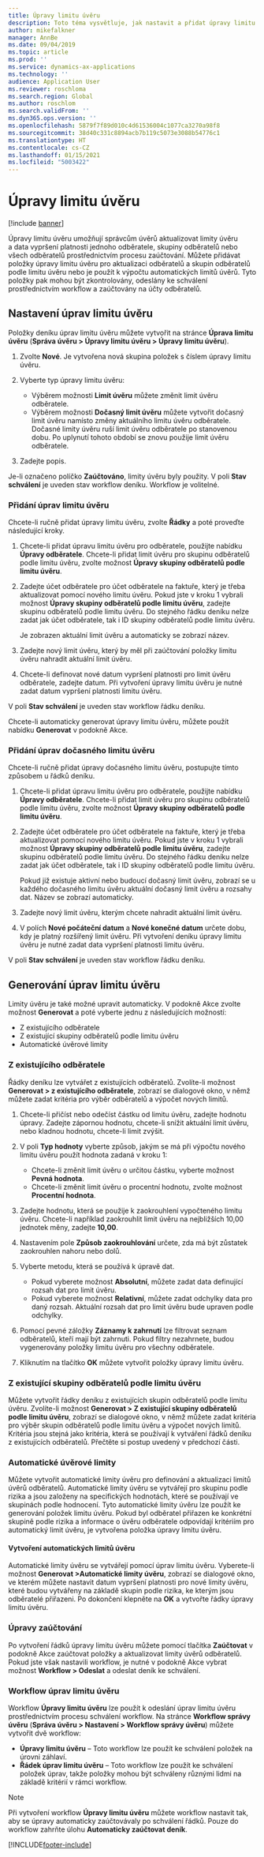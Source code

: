 ```yaml
---
title: Úpravy limitu úvěru
description: Toto téma vysvětluje, jak nastavit a přidat úpravy limitu úvěru.
author: mikefalkner
manager: AnnBe
ms.date: 09/04/2019
ms.topic: article
ms.prod: ''
ms.service: dynamics-ax-applications
ms.technology: ''
audience: Application User
ms.reviewer: roschloma
ms.search.region: Global
ms.author: roschlom
ms.search.validFrom: ''
ms.dyn365.ops.version: ''
ms.openlocfilehash: 5879f7f89d010c4d61536004c1077ca3270a98f8
ms.sourcegitcommit: 38d40c331c8894acb7b119c5073e3088b54776c1
ms.translationtype: HT
ms.contentlocale: cs-CZ
ms.lasthandoff: 01/15/2021
ms.locfileid: "5003422"
---
```

# <a name="credit-limit-adjustments"></a>Úpravy limitu úvěru 

[!include [banner](../includes/banner.md)]

Úpravy limitu úvěru umožňují správcům úvěrů aktualizovat limity úvěru a data vypršení platnosti jednoho odběratele, skupiny odběratelů nebo všech odběratelů prostřednictvím procesu zaúčtování. Můžete přidávat položky úpravy limitu úvěru pro aktualizaci odběratelů a skupin odběratelů podle limitu úvěru nebo je použít k výpočtu automatických limitů úvěrů. Tyto položky pak mohou být zkontrolovány, odeslány ke schválení prostřednictvím workflow a zaúčtovány na účty odběratelů.

## <a name="set-up-credit-limit-adjustments"></a>Nastavení úprav limitu úvěru

Položky deníku úprav limitu úvěru můžete vytvořit na stránce **Úprava limitu úvěru** (**Správa úvěru \> Úpravy limitu úvěru \> Úpravy limitu úvěru**).

1. Zvolte **Nové**. Je vytvořena nová skupina položek s číslem úpravy limitu úvěru.
2. Vyberte typ úpravy limitu úvěru:

    - Výběrem možnosti **Limit úvěru** můžete změnit limit úvěru odběratele.
    - Výběrem možnosti **Dočasný limit úvěru** můžete vytvořit dočasný limit úvěru namísto změny aktuálního limitu úvěru odběratele. Dočasné limity úvěru ruší limit úvěru odběratele po stanovenou dobu. Po uplynutí tohoto období se znovu použije limit úvěru odběratele.
3. Zadejte popis. 

Je-li označeno políčko **Zaúčtováno**, limity úvěru byly použity. V poli **Stav schválení** je uveden stav workflow deníku. Workflow je volitelné.

### <a name="add-credit-limit-adjustments"></a>Přidání úprav limitu úvěru

Chcete-li ručně přidat úpravy limitu úvěru, zvolte **Řádky** a poté proveďte následující kroky.

1. Chcete-li přidat úpravu limitu úvěru pro odběratele, použijte nabídku **Úpravy odběratele**. Chcete-li přidat limit úvěru pro skupinu odběratelů podle limitu úvěru, zvolte možnost **Úpravy skupiny odběratelů podle limitu úvěru**.
2. Zadejte účet odběratele pro účet odběratele na faktuře, který je třeba aktualizovat pomocí nového limitu úvěru. Pokud jste v kroku 1 vybrali možnost **Úpravy skupiny odběratelů podle limitu úvěru**, zadejte skupinu odběratelů podle limitu úvěru. Do stejného řádku deníku nelze zadat jak účet odběratele, tak i ID skupiny odběratelů podle limitu úvěru.

    Je zobrazen aktuální limit úvěru a automaticky se zobrazí název.

3. Zadejte nový limit úvěru, který by měl při zaúčtování položky limitu úvěru nahradit aktuální limit úvěru.
4. Chcete-li definovat nové datum vypršení platnosti pro limit úvěru odběratele, zadejte datum. Při vytvoření úpravy limitu úvěru je nutné zadat datum vypršení platnosti limitu úvěru.

V poli **Stav schválení** je uveden stav workflow řádku deníku.

Chcete-li automaticky generovat úpravy limitu úvěru, můžete použít nabídku **Generovat** v podokně Akce.
 
### <a name="add-temporary-credit-limit-adjustments"></a>Přidání úprav dočasného limitu úvěru

Chcete-li ručně přidat úpravy dočasného limitu úvěru, postupujte tímto způsobem u řádků deníku.

1. Chcete-li přidat úpravu limitu úvěru pro odběratele, použijte nabídku **Úpravy odběratele**. Chcete-li přidat limit úvěru pro skupinu odběratelů podle limitu úvěru, zvolte možnost **Úpravy skupiny odběratelů podle limitu úvěru**.
2. Zadejte účet odběratele pro účet odběratele na faktuře, který je třeba aktualizovat pomocí nového limitu úvěru. Pokud jste v kroku 1 vybrali možnost **Úpravy skupiny odběratelů podle limitu úvěru**, zadejte skupinu odběratelů podle limitu úvěru. Do stejného řádku deníku nelze zadat jak účet odběratele, tak i ID skupiny odběratelů podle limitu úvěru.

    Pokud již existuje aktivní nebo budoucí dočasný limit úvěru, zobrazí se u každého dočasného limitu úvěru aktuální dočasný limit úvěru a rozsahy dat. Název se zobrazí automaticky.

3. Zadejte nový limit úvěru, kterým chcete nahradit aktuální limit úvěru.
4. V polích **Nové počáteční datum** a **Nové konečné datum** určete dobu, kdy je platný rozšířený limit úvěru. Při vytvoření deníku úpravy limitu úvěru je nutné zadat data vypršení platnosti limitu úvěru.

V poli **Stav schválení** je uveden stav workflow řádku deníku.

## <a name="generate-credit-limit-adjustments"></a>Generování úprav limitu úvěru

Limity úvěru je také možné upravit automaticky. V podokně Akce zvolte možnost **Generovat** a poté vyberte jednu z následujících možností:

- Z existujícího odběratele
- Z existující skupiny odběratelů podle limitu úvěru
- Automatické úvěrové limity

### <a name="from-existing-customer"></a>Z existujícího odběratele

Řádky deníku lze vytvářet z existujících odběratelů. Zvolíte-li možnost **Generovat \> z existujícího odběratele**, zobrazí se dialogové okno, v němž můžete zadat kritéria pro výběr odběratelů a výpočet nových limitů.

1. Chcete-li přičíst nebo odečíst částku od limitu úvěru, zadejte hodnotu úpravy. Zadejte zápornou hodnotu, chcete-li snížit aktuální limit úvěru, nebo kladnou hodnotu, chcete-li limit zvýšit.
2. V poli **Typ hodnoty** vyberte způsob, jakým se má při výpočtu nového limitu úvěru použít hodnota zadaná v kroku 1:

    - Chcete-li změnit limit úvěru o určitou částku, vyberte možnost **Pevná hodnota**.
    - Chcete-li změnit limit úvěru o procentní hodnotu, zvolte možnost **Procentní hodnota**.

3. Zadejte hodnotu, která se použije k zaokrouhlení vypočteného limitu úvěru. Chcete-li například zaokrouhlit limit úvěru na nejbližších 10,00 jednotek měny, zadejte **10,00**.
4. Nastavením pole **Způsob zaokrouhlování** určete, zda má být zůstatek zaokrouhlen nahoru nebo dolů.
5. Vyberte metodu, která se používá k úpravě dat.

    - Pokud vyberete možnost **Absolutní**, můžete zadat data definující rozsah dat pro limit úvěru.
    - Pokud vyberete možnost **Relativní**, můžete zadat odchylky data pro daný rozsah. Aktuální rozsah dat pro limit úvěru bude upraven podle odchylky.

6. Pomocí pevné záložky **Záznamy k zahrnutí** lze filtrovat seznam odběratelů, kteří mají být zahrnuti. Pokud filtry nezahrnete, budou vygenerovány položky limitu úvěru pro všechny odběratele.
7. Kliknutím na tlačítko **OK** můžete vytvořit položky úpravy limitu úvěru.

### <a name="from-existing-customer-credit-group"></a>Z existující skupiny odběratelů podle limitu úvěru

Můžete vytvořit řádky deníku z existujících skupin odběratelů podle limitu úvěru. Zvolíte-li možnost **Generovat \> Z existující skupiny odběratelů podle limitu úvěru**, zobrazí se dialogové okno, v němž můžete zadat kritéria pro výběr skupin odběratelů podle limitu úvěru a výpočet nových limitů. Kritéria jsou stejná jako kritéria, která se používají k vytváření řádků deníku z existujících odběratelů. Přečtěte si postup uvedený v předchozí části.

### <a name="automatic-credit-limits"></a>Automatické úvěrové limity

Můžete vytvořit automatické limity úvěru pro definování a aktualizaci limitů úvěrů odběratelů. Automatické limity úvěru se vytvářejí pro skupinu podle rizika a jsou založeny na specifických hodnotách, které se používají ve skupinách podle hodnocení. Tyto automatické limity úvěru lze použít ke generování položek limitu úvěru. Pokud byl odběratel přiřazen ke konkrétní skupině podle rizika a informace o úvěru odběratele odpovídají kritériím pro automatický limit úvěru, je vytvořena položka úpravy limitu úvěru.

#### <a name="create-automatic-credit-limits"></a>Vytvoření automatických limitů úvěru

Automatické limity úvěru se vytvářejí pomocí úprav limitu úvěru. Vyberete-li možnost **Generovat \>Automatické limity úvěru**, zobrazí se dialogové okno, ve kterém můžete nastavit datum vypršení platnosti pro nové limity úvěru, které budou vytvářeny na základě skupin podle rizika, ke kterým jsou odběratelé přiřazeni. Po dokončení klepněte na **OK** a vytvořte řádky úpravy limitu úvěru.

### <a name="post-adjustments"></a>Úpravy zaúčtování

Po vytvoření řádků úpravy limitu úvěru můžete pomocí tlačítka **Zaúčtovat** v podokně Akce zaúčtovat položky a aktualizovat limity úvěrů odběratelů. Pokud jste však nastavili workflow, je nutné v podokně Akce vybrat možnost **Workflow \> Odeslat** a odeslat deník ke schválení.

### <a name="credit-limit-adjustments-workflows"></a>Workflow úprav limitu úvěru

Workflow **Úpravy limitu úvěru** lze použít k odeslání úprav limitu úvěru prostřednictvím procesu schválení workflow. Na stránce **Workflow správy úvěru** (**Správa úvěru \> Nastavení \> Workflow správy úvěru**) můžete vytvořit dvě workflow:

- **Úpravy limitu úvěru** – Toto workflow lze použít ke schválení položek na úrovni záhlaví.
- **Řádek úprav limitu úvěru** – Toto workflow lze použít ke schválení položek úprav, takže položky mohou být schváleny různými lidmi na základě kritérií v rámci workflow.

> [!NOTE]
> Při vytvoření workflow **Úpravy limitu úvěru** můžete workflow nastavit tak, aby se úpravy automaticky zaúčtovávaly po schválení řádků. Pouze do workflow zahrňte úlohu **Automaticky zaúčtovat deník**.


[!INCLUDE[footer-include](../../includes/footer-banner.md)]